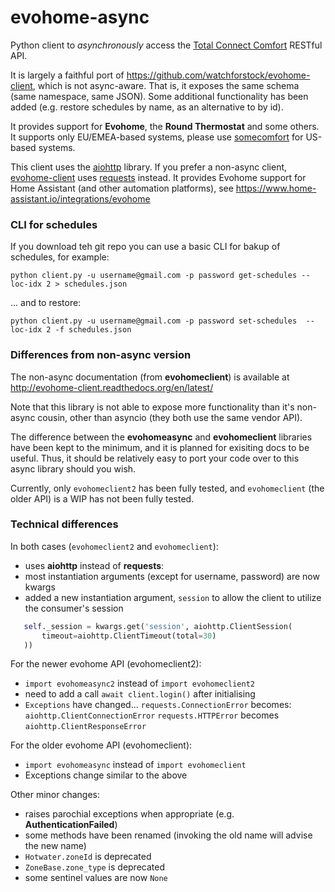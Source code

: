 evohome-async
==============

Python client to _asynchronously_ access the [Total Connect Comfort](https://international.mytotalconnectcomfort.com/Account/Login) RESTful API.

It is largely a faithful port of https://github.com/watchforstock/evohome-client, which is not async-aware.  That is, it exposes the same schema (same namespace, same JSON). Some additional functionality has been added (e.g. restore schedules by name, as an alternative to by id).

It provides support for **Evohome**, the **Round Thermostat** and some others. It supports only EU/EMEA-based systems, please use [somecomfort](https://github.com/mkmer/AIOSomecomfort) for US-based systems.

This client uses the [aiohttp](https://pypi.org/project/aiohttp/) library. If you prefer a non-async client, [evohome-client](https://github.com/watchforstock/evohome-client) uses [requests](https://pypi.org/project/requests/) instead. It provides Evohome support for Home Assistant (and other automation platforms), see https://www.home-assistant.io/integrations/evohome

### CLI for schedules

If you download teh git repo you can use a basic CLI for bakup of schedules, for example:
```
python client.py -u username@gmail.com -p password get-schedules --loc-idx 2 > schedules.json
```
... and to restore:
```
python client.py -u username@gmail.com -p password set-schedules  --loc-idx 2 -f schedules.json
```

### Differences from non-async version
The non-async documentation (from **evohomeclient**) is available at http://evohome-client.readthedocs.org/en/latest/

Note that this library is not able to expose more functionality than it's non-async cousin, other than asyncio (they both use the same vendor API).

The difference between the **evohomeasync** and **evohomeclient** libraries have been kept to the minimum, and it is planned for exisiting docs to be useful.  Thus, it should be relatively easy to port your code over to this async library should you wish.

Currently, only `evohomeclient2` has been fully tested, and `evohomeclient` (the older API) is a WIP has not been fully tested.

### Technical differences
In both cases (`evohomeclient2` and `evohomeclient`):
 - uses **aiohttp** instead of **requests**:
 - most instantiation arguments (except for username, password) are now kwargs
 - added a new instantiation argument, `session` to allow the client to utilize the consumer's session
 ```python
    self._session = kwargs.get('session', aiohttp.ClientSession(
        timeout=aiohttp.ClientTimeout(total=30)
    ))
```

For the newer evohome API (evohomeclient2):
 - `import evohomeasync2` instead of `import evohomeclient2`
 - need to add a call `await client.login()` after initialising
 - `Exceptions` have changed...
    `requests.ConnectionError` becomes: `aiohttp.ClientConnectionError`
    `requests.HTTPError` becomes `aiohttp.ClientResponseError`

For the older evohome API (evohomeclient):
 - `import evohomeasync` instead of `import evohomeclient`
 - Exceptions change similar to the above

Other minor changes:
 - raises parochial exceptions when appropriate (e.g. **AuthenticationFailed**)
 - some methods have been renamed (invoking the old name will advise the new name)
 - `Hotwater.zoneId` is deprecated
 - `ZoneBase.zone_type` is deprecated
 - some sentinel values are now `None`

